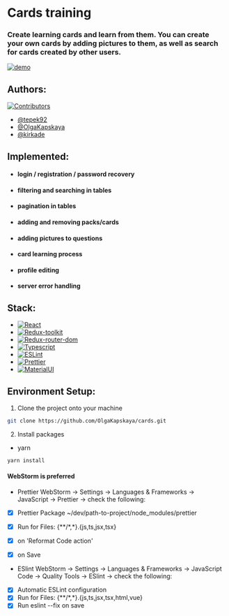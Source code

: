 # Cards training

### Create learning cards and learn from them. You can create your own cards by adding pictures to them, as well as search for cards created by other users.

[![demo](https://img.shields.io/badge/-demo-brightgreen?style=for-the-badge&logo=github)](https://olgakapskaya.github.io/cards/)

## Authors:

[![Contributors][contributors-shield]][contributors-url]
- [@tepek92](https://github.com/tepek92)
- [@OlgaKapskaya](https://github.com/OlgaKapskaya)
- [@kirkade](https://github.com/kirkade)

## Implemented:

- #### login / registration / password recovery
- #### filtering and searching in tables
- #### pagination in tables
- #### adding and removing packs/cards
- #### adding pictures to questions
- #### card learning process
- #### profile editing
- #### server error handling

## Stack:

- [![React][react.js]][react-url]
- [![Redux-toolkit][rtk]][rtk-url]
- [![Redux-router-dom][rrd]][rrd-url]
- [![Typescript][typescript]][typescript-url]
- [![ESLint][eslint]][eslint-url]
- [![Prettier][prettier]][prettier-url]
- [![MaterialUI][mui]][mui-url]

## Environment Setup:

1. Clone the project onto your machine

```sh
git clone https://github.com/OlgaKapskaya/cards.git
```

2. Install packages

- yarn

```sh
yarn install
```

#### WebStorm is preferred

- Prettier
  WebStorm -> Settings -> Languages & Frameworks -> JavaScript -> Prettier -> check the following:

- [x] Prettier Package ~/dev/path-to-project/node_modules/prettier

- [x] Run for Files: {\*\*/\*,\*}.{js,ts,jsx,tsx}

- [x] on 'Reformat Code action'
- [x] on Save

* ESlint
  WebStorm -> Settings -> Languages & Frameworks -> JavaScript Code -> Quality Tools -> ESlint -> check the following:

- [x] Automatic ESLint configuration
- [x] Run for Files: {\*\*/\*,\*}.{js,ts,jsx,tsx,html,vue}
- [x] Run eslint --fix on save

<!-- LINKS  -->

[contributors-shield]: https://img.shields.io/github/contributors/OlgaKapskaya/cards.svg?style=for-the-badge
[contributors-url]: https://github.com/OlgaKapskaya/cards/graphs/contributors
[react.js]: https://img.shields.io/badge/React-0769AD?style=for-the-badge&logo=react&logoColor=white
[react-url]: https://reactjs.org/
[rtk]: https://img.shields.io/badge/Redux%20Toolkit-0769AD?style=for-the-badge&logo=redux&logoColor=white
[rtk-url]: https://redux-toolkit.js.org/
[rrd]: https://img.shields.io/badge/React_Router-CA4245?style=for-the-badge&logo=react-router&logoColor=white
[rrd-url]: https://reactrouter.com/en/main
[typescript]: https://img.shields.io/badge/TypeScript-007ACC?style=for-the-badge&logo=typescript&logoColor=white
[typescript-url]: https://www.typescriptlang.org/
[eslint]: https://img.shields.io/badge/eslint-3A33D1?style=for-the-badge&logo=eslint&logoColor=white
[eslint-url]: https://eslint.org/
[prettier]: https://img.shields.io/badge/prettier-1A2C34?style=for-the-badge&logo=prettier&logoColor=F7BA3E
[prettier-url]: https://prettier.io/
[mui]: https://img.shields.io/badge/Material%20UI-007FFF?style=for-the-badge&logo=mui&logoColor=white
[mui-url]: https://mui.com/
